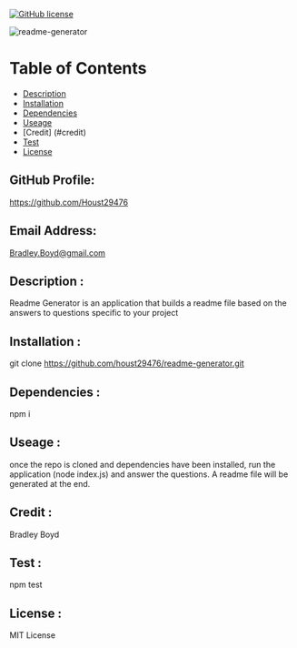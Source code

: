 

[![GitHub license](https://img.shields.io/github/license/Houst29476/readme-generator)](https://github.com/Houst29476/readme-generator)

![readme-generator](https://user-images.githubusercontent.com/95327275/155397868-c1f698ee-2061-4502-97a2-5df3df8c5e60.png)

Table of Contents
=================

* [Description](#description)
* [Installation](#installation)
* [Dependencies](#dependencies)
* [Useage](#useage)
* [Credit] (#credit)
* [Test](#test)
* [License](#license)

## GitHub Profile:

https://github.com/Houst29476

## Email Address:

Bradley.Boyd@gmail.com

## Description :

Readme Generator is an application that builds a readme file based on the answers to questions specific to your project

## Installation :

git clone https://github.com/houst29476/readme-generator.git

## Dependencies : 

npm i

## Useage :

once the repo is cloned and dependencies have been installed, run the application (node index.js) and answer the questions. A readme file will be generated at the end.

## Credit :

Bradley Boyd

## Test :

npm test

## License :

MIT License

